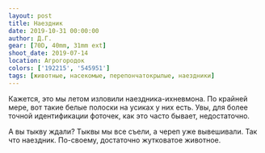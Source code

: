 ```yaml
---
layout: post
title: Наездник
date: 2019-10-31 00:00:00
author: Д.Г.
gear: [70D, 40mm, 31mm ext]
shoot_date: 2019-07-14
location: Агрогородок
colors: ['192215', '545951']
tags: [животные, насекомые, перепончатокрылые, наездники]
---
```

Кажется, это мы летом изловили наездника-ихневмона. По крайней мере, вот такие белые полоски на усиках у них есть. Увы, для более точной идентификации фоточек, как это часто бывает, недостаточно.

А вы тыкву ждали? Тыквы мы все съели, а череп уже вывешивали. Так что наездник. По-своему, достаточно жутковатое животное.
